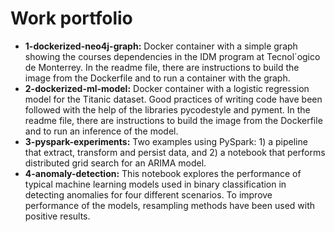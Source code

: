 # Work portfolio

- **1-dockerized-neo4j-graph:** Docker container with a simple graph showing the courses dependencies in the IDM program at
Tecnol´ogico de Monterrey. In the readme file, there are instructions to build the image from the Dockerfile and to run a
container with the graph.
- **2-dockerized-ml-model:** Docker container with a logistic regression model for the Titanic dataset. Good practices of writing
code have been followed with the help of the libraries pycodestyle and pyment. In the readme file, there are instructions to
build the image from the Dockerfile and to run an inference of the model.
- **3-pyspark-experiments:** Two examples using PySpark: 1) a pipeline that extract, transform and persist data, and 2) a
notebook that performs distributed grid search for an ARIMA model.
- **4-anomaly-detection:** This notebook explores the performance of typical machine learning models used in binary
classification in detecting anomalies for four different scenarios. To improve performance of the models, resampling methods
have been used with positive results.
